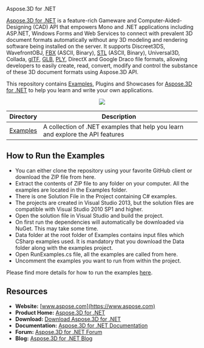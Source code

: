 Aspose.3D for .NET

[Aspose.3D for .NET](https://products.aspose.com/3d/net) is a feature-rich Gameware and Computer-Aided-Designing (CAD) API that empowers Mono and .NET applications including ASP.NET, Windows Forms and Web Services to connect with prevalent 3D document formats automatically without any 3D modeling and rendering software being installed on the server. It supports Discreet3DS, WavefrontOBJ, [FBX](https://wiki.fileformat.com/3d/fbx/) (ASCII, Binary), [STL](https://wiki.fileformat.com/cad/stl/) (ASCII, Binary), Universal3D, Collada, [glTF](https://wiki.fileformat.com/3d/gltf/), [GLB](https://wiki.fileformat.com/3d/glb/), [PLY](https://wiki.fileformat.com/3d/ply/), DirectX and Google Draco file formats, allowing developers to easily create, read, convert, modify and control the substance of these 3D document formats using Aspose.3D API.

This repository contains [Examples](Examples), Plugins and Showcases for [Aspose.3D for .NET](https://products.aspose.com/3d/net) to help you learn and write your own applications.

<p align="center">

  <a title="Download complete Aspose.3D for .NET source code" href="https://github.com/aspose-3d/Aspose.3D-for-.NET/archive/master.zip">
	<img src="http://i.imgur.com/hwNhrGZ.png" />
  </a>
</p>

Directory | Description
--------- | -----------
[Examples](Examples)  | A collection of .NET examples that help you learn and explore the API features

## How to Run the Examples

+ You can either clone the repository using your favorite GitHub client or download the ZIP file from here.
+ Extract the contents of ZIP file to any folder on your computer. All the examples are located in the Examples folder.
+ There is one Solution File in the Project containing C# examples.
+ The projects are created in Visual Studio 2013, but the solution files are compatible with Visual Studio 2010 SP1 and higher.
+ Open the solution file in Visual Studio and build the project.
+ On first run the dependencies will automatically be downloaded via NuGet. This may take some time.
+ Data folder at the root folder of Examples contains input files which CSharp examples used. It is mandatory that you download the Data folder along with the examples project.
+ Open RunExamples.cs file, all the examples are called from here.
+ Uncomment the examples you want to run from within the project.

Please find more details for how to run the examples [here](https://docs.aspose.com/display/3dnet/How+to+Run+the+Examples).

## Resources

+ **Website:** [www.aspose.com](https://www.aspose.com)
+ **Product Home:** [Aspose.3D for .NET](https://products.aspose.com/3d/net)
+ **Download:** [Download Aspose.3D for .NET](https://www.nuget.org/packages/Aspose.3d)
+ **Documentation:** [Aspose.3D for .NET Documentation](https://docs.aspose.com//display/3dnet/Home)
+ **Forum:** [Aspose.3D for .NET Forum](https://forum.aspose.com/c/3d)
+ **Blog:** [Aspose.3D for .NET Blog](https://blog.aspose.com/category/aspose-products/aspose-3d-product-family/)
